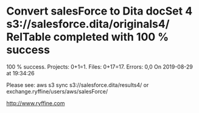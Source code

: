 # Convert salesForce to Dita docSet 4 s3://salesforce.dita/originals4/ RelTable completed with 100 % success

100 % success. Projects: 0+1=1.  Files: 0+17=17. Errors: 0,0  On 2019-08-29 at 19:34:26



Please see: aws s3 sync s3://salesforce.dita/results4/ or exchange.ryffine/users/aws/salesForce/

http://www.ryffine.com
